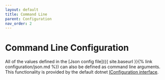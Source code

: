 ```yaml
---
layout: default
title: Command Line
parent: Configuration
nav_order: 2
---
```


# Command Line Configuration

All of the values defined in the [Json config file]({{ site.baseurl }}{% link configuration/json.md %}) can also be defined as command line arguments. This functionality is provided by the default dotnet [IConfiguration interface](https://docs.microsoft.com/en-us/aspnet/core/fundamentals/configuration/?view=aspnetcore-5.0#command-line-1).

